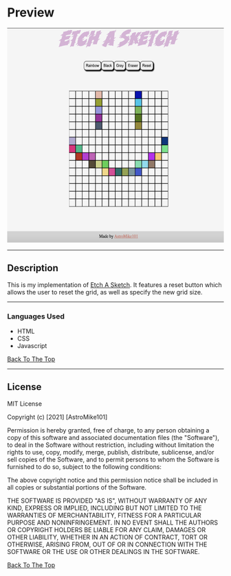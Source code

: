 # Preview 
<img src = 'styles/assets/pic.png' width = '700' height = '500'> </img>




---



## Description

This is my implementation of [Etch A Sketch](https://en.wikipedia.org/wiki/Etch_A_Sketch). It features a reset button which allows the user to reset the grid, as well as specify the new grid size. 

---
### Languages Used

- HTML
- CSS
- Javascript

[Back To The Top](#Preview)

---



## License

MIT License

Copyright (c) [2021] [AstroMike101]

Permission is hereby granted, free of charge, to any person obtaining a copy
of this software and associated documentation files (the "Software"), to deal
in the Software without restriction, including without limitation the rights
to use, copy, modify, merge, publish, distribute, sublicense, and/or sell
copies of the Software, and to permit persons to whom the Software is
furnished to do so, subject to the following conditions:

The above copyright notice and this permission notice shall be included in all
copies or substantial portions of the Software.

THE SOFTWARE IS PROVIDED "AS IS", WITHOUT WARRANTY OF ANY KIND, EXPRESS OR
IMPLIED, INCLUDING BUT NOT LIMITED TO THE WARRANTIES OF MERCHANTABILITY,
FITNESS FOR A PARTICULAR PURPOSE AND NONINFRINGEMENT. IN NO EVENT SHALL THE
AUTHORS OR COPYRIGHT HOLDERS BE LIABLE FOR ANY CLAIM, DAMAGES OR OTHER
LIABILITY, WHETHER IN AN ACTION OF CONTRACT, TORT OR OTHERWISE, ARISING FROM,
OUT OF OR IN CONNECTION WITH THE SOFTWARE OR THE USE OR OTHER DEALINGS IN THE
SOFTWARE.

[Back To The Top](#Preview)



